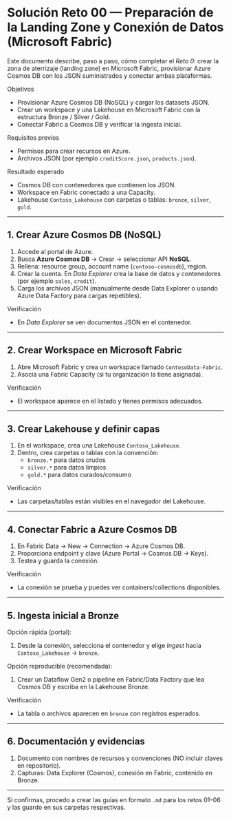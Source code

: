 # Solución Reto 00 — Preparación de la Landing Zone y Conexión de Datos (Microsoft Fabric)

Este documento describe, paso a paso, cómo completar el *Reto 0*: crear la zona de aterrizaje (landing zone) en Microsoft Fabric, provisionar Azure Cosmos DB con los JSON suministrados y conectar ambas plataformas.

Objetivos
- Provisionar Azure Cosmos DB (NoSQL) y cargar los datasets JSON.
- Crear un workspace y una Lakehouse en Microsoft Fabric con la estructura Bronze / Silver / Gold.
- Conectar Fabric a Cosmos DB y verificar la ingesta inicial.

Requisitos previos
- Permisos para crear recursos en Azure.
- Archivos JSON (por ejemplo `creditScore.json`, `products.json`).

Resultado esperado
- Cosmos DB con contenedores que contienen los JSON.
- Workspace en Fabric conectado a una Capacity.
- Lakehouse `Contoso_Lakehouse` con carpetas o tablas: `bronze`, `silver`, `gold`.

---

## 1. Crear Azure Cosmos DB (NoSQL)

1. Accede al portal de Azure.
2. Busca **Azure Cosmos DB** → Crear → seleccionar API **NoSQL**.
3. Rellena: resource group, account name (`contoso-cosmosdb`), region.
4. Crear la cuenta. En *Data Explorer* crea la base de datos y contenedores (por ejemplo `sales`, `credit`).
5. Carga los archivos JSON (manualmente desde Data Explorer o usando Azure Data Factory para cargas repetibles).

Verificación
- En *Data Explorer* se ven documentos JSON en el contenedor.

---

## 2. Crear Workspace en Microsoft Fabric

1. Abre Microsoft Fabric y crea un workspace llamado `ContosoData-Fabric`.
2. Asocia una Fabric Capacity (si tu organización la tiene asignada).

Verificación
- El workspace aparece en el listado y tienes permisos adecuados.

---

## 3. Crear Lakehouse y definir capas

1. En el workspace, crea una Lakehouse `Contoso_Lakehouse`.
2. Dentro, crea carpetas o tablas con la convención:
	- `bronze.*` para datos crudos
	- `silver.*` para datos limpios
	- `gold.*` para datos curados/consumo

Verificación
- Las carpetas/tablas están visibles en el navegador del Lakehouse.

---

## 4. Conectar Fabric a Azure Cosmos DB

1. En Fabric Data → New → Connection → Azure Cosmos DB.
2. Proporciona endpoint y clave (Azure Portal → Cosmos DB → Keys).
3. Testea y guarda la conexión.

Verificación
- La conexión se prueba y puedes ver containers/collections disponibles.

---

## 5. Ingesta inicial a Bronze

Opción rápida (portal):
1. Desde la conexión, selecciona el contenedor y elige *Ingest* hacia `Contoso_Lakehouse` → `bronze`.

Opción reproducible (recomendada):
1. Crear un Dataflow Gen2 o pipeline en Fabric/Data Factory que lea Cosmos DB y escriba en la Lakehouse Bronze.

Verificación
- La tabla o archivos aparecen en `bronze` con registros esperados.

---

## 6. Documentación y evidencias

1. Documento con nombres de recursos y convenciones (NO incluir claves en repositorio).
2. Capturas: Data Explorer (Cosmos), conexión en Fabric, contenido en Bronze.

---

Si confirmas, procedo a crear las guías en formato `.md` para los retos 01–06 y las guardo en sus carpetas respectivas.
